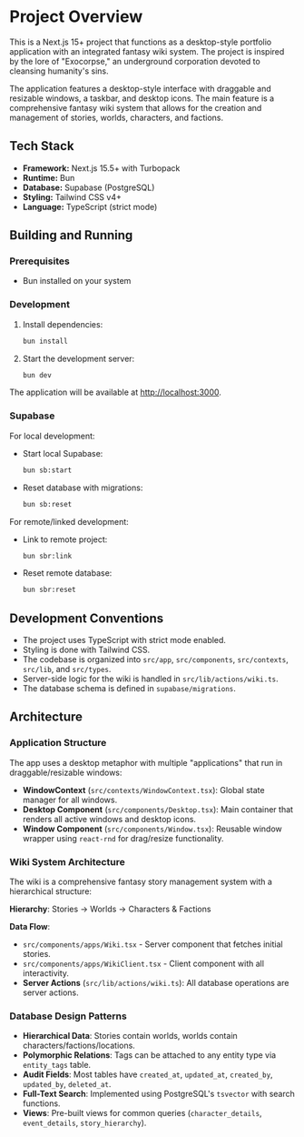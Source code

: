 # Project Overview

This is a Next.js 15+ project that functions as a desktop-style portfolio application with an integrated fantasy wiki system. The project is inspired by the lore of "Exocorpse," an underground corporation devoted to cleansing humanity's sins.

The application features a desktop-style interface with draggable and resizable windows, a taskbar, and desktop icons. The main feature is a comprehensive fantasy wiki system that allows for the creation and management of stories, worlds, characters, and factions.

## Tech Stack

- **Framework:** Next.js 15.5+ with Turbopack
- **Runtime:** Bun
- **Database:** Supabase (PostgreSQL)
- **Styling:** Tailwind CSS v4+
- **Language:** TypeScript (strict mode)

## Building and Running

### Prerequisites

- Bun installed on your system

### Development

1. Install dependencies:

   ```bash
   bun install
   ```

2. Start the development server:

   ```bash
   bun dev
   ```

The application will be available at [http://localhost:3000](http://localhost:3000).

### Supabase

For local development:

- Start local Supabase:

  ```bash
  bun sb:start
  ```

- Reset database with migrations:

  ```bash
  bun sb:reset
  ```

For remote/linked development:

- Link to remote project:

  ```bash
  bun sbr:link
  ```

- Reset remote database:

  ```bash
  bun sbr:reset
  ```

## Development Conventions

- The project uses TypeScript with strict mode enabled.
- Styling is done with Tailwind CSS.
- The codebase is organized into `src/app`, `src/components`, `src/contexts`, `src/lib`, and `src/types`.
- Server-side logic for the wiki is handled in `src/lib/actions/wiki.ts`.
- The database schema is defined in `supabase/migrations`.

## Architecture

### Application Structure

The app uses a desktop metaphor with multiple "applications" that run in draggable/resizable windows:

- **WindowContext** (`src/contexts/WindowContext.tsx`): Global state manager for all windows.
- **Desktop Component** (`src/components/Desktop.tsx`): Main container that renders all active windows and desktop icons.
- **Window Component** (`src/components/Window.tsx`): Reusable window wrapper using `react-rnd` for drag/resize functionality.

### Wiki System Architecture

The wiki is a comprehensive fantasy story management system with a hierarchical structure:

**Hierarchy**: Stories → Worlds → Characters & Factions

**Data Flow**:

- `src/components/apps/Wiki.tsx` - Server component that fetches initial stories.
- `src/components/apps/WikiClient.tsx` - Client component with all interactivity.
- **Server Actions** (`src/lib/actions/wiki.ts`): All database operations are server actions.

### Database Design Patterns

- **Hierarchical Data**: Stories contain worlds, worlds contain characters/factions/locations.
- **Polymorphic Relations**: Tags can be attached to any entity type via `entity_tags` table.
- **Audit Fields**: Most tables have `created_at`, `updated_at`, `created_by`, `updated_by`, `deleted_at`.
- **Full-Text Search**: Implemented using PostgreSQL's `tsvector` with search functions.
- **Views**: Pre-built views for common queries (`character_details`, `event_details`, `story_hierarchy`).
